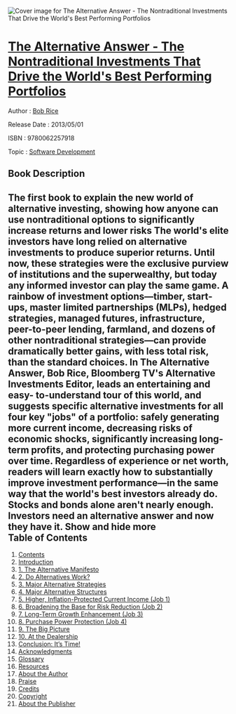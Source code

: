 ![Cover image for The Alternative Answer - The Nontraditional Investments That Drive the World&#39;s Best Performing Portfolios](https://imgdetail.ebookreading.net/cover/cover/business/EB9780062257918.jpg)

[The Alternative Answer - The Nontraditional Investments That Drive the World&#39;s Best Performing Portfolios](https://ebookreading.net/view/book/The+Alternative+Answer+-+The+Nontraditional+Investments+That+Drive+the+World%26%2339%3Bs+Best+Performing+Portfolios-EB9780062257918_1.html "The Alternative Answer - The Nontraditional Investments That Drive the World&#39;s Best Performing Portfolios")
====================================================================================================================

Author : [Bob Rice](https://ebookreading.net/search/author/Bob+Rice)

Release Date : 2013/05/01

ISBN : 9780062257918

Topic : [Software Development](https://ebookreading.net/search/category/software-development)

Book Description
-----------------

 The first book to explain the new world of alternative investing, showing how anyone can use nontraditional options to significantly increase returns and lower risks
The world's elite investors have long relied on alternative investments to produce superior returns. Until now, these strategies were the exclusive purview of institutions and the superwealthy, but today any informed investor can play the same game.
A rainbow of investment options—timber, start-ups, master limited partnerships (MLPs), hedged strategies, managed futures, infrastructure, peer-to-peer lending, farmland, and dozens of other nontraditional strategies—can provide dramatically better gains, with less total risk, than the standard choices. In The Alternative Answer, Bob Rice, Bloomberg TV's Alternative Investments Editor, leads an entertaining and easy- to-understand tour of this world, and suggests specific alternative investments for all four key "jobs" of a portfolio: safely generating more current income, decreasing risks of economic shocks, significantly increasing long-term profits, and protecting purchasing power over time.
Regardless of experience or net worth, readers will learn exactly how to substantially improve investment performance—in the same way that the world's best investors already do. Stocks and bonds alone aren't nearly enough. Investors need an alternative answer and now they have it.
        Show and hide more                
Table of Contents
-----------------

1. [Contents](https://ebookreading.net/view/book/The+Alternative+Answer+-+The+Nontraditional+Investments+That+Drive+the+World%26%2339%3Bs+Best+Performing+Portfolios-EB9780062257918_3.html)
1. [Introduction](https://ebookreading.net/view/book/The+Alternative+Answer+-+The+Nontraditional+Investments+That+Drive+the+World%26%2339%3Bs+Best+Performing+Portfolios-EB9780062257918_4.html#ch02)
1. [1. The Alternative Manifesto](https://ebookreading.net/view/book/The+Alternative+Answer+-+The+Nontraditional+Investments+That+Drive+the+World%26%2339%3Bs+Best+Performing+Portfolios-EB9780062257918_5.html#ch03)
1. [2. Do Alternatives Work?](https://ebookreading.net/view/book/The+Alternative+Answer+-+The+Nontraditional+Investments+That+Drive+the+World%26%2339%3Bs+Best+Performing+Portfolios-EB9780062257918_6.html#ch04)
1. [3. Major Alternative Strategies](https://ebookreading.net/view/book/The+Alternative+Answer+-+The+Nontraditional+Investments+That+Drive+the+World%26%2339%3Bs+Best+Performing+Portfolios-EB9780062257918_7.html#ch05)
1. [4. Major Alternative Structures](https://ebookreading.net/view/book/The+Alternative+Answer+-+The+Nontraditional+Investments+That+Drive+the+World%26%2339%3Bs+Best+Performing+Portfolios-EB9780062257918_8.html#ch06)
1. [5. Higher, Inflation-Protected Current Income (Job 1)](https://ebookreading.net/view/book/The+Alternative+Answer+-+The+Nontraditional+Investments+That+Drive+the+World%26%2339%3Bs+Best+Performing+Portfolios-EB9780062257918_9.html#ch07)
1. [6. Broadening the Base for Risk Reduction (Job 2)](https://ebookreading.net/view/book/The+Alternative+Answer+-+The+Nontraditional+Investments+That+Drive+the+World%26%2339%3Bs+Best+Performing+Portfolios-EB9780062257918_10.html#ch08)
1. [7. Long-Term Growth Enhancement (Job 3)](https://ebookreading.net/view/book/The+Alternative+Answer+-+The+Nontraditional+Investments+That+Drive+the+World%26%2339%3Bs+Best+Performing+Portfolios-EB9780062257918_11.html#ch09)
1. [8. Purchase Power Protection (Job 4)](https://ebookreading.net/view/book/The+Alternative+Answer+-+The+Nontraditional+Investments+That+Drive+the+World%26%2339%3Bs+Best+Performing+Portfolios-EB9780062257918_12.html#ch10)
1. [9. The Big Picture](https://ebookreading.net/view/book/The+Alternative+Answer+-+The+Nontraditional+Investments+That+Drive+the+World%26%2339%3Bs+Best+Performing+Portfolios-EB9780062257918_13.html#ch11)
1. [10. At the Dealership](https://ebookreading.net/view/book/The+Alternative+Answer+-+The+Nontraditional+Investments+That+Drive+the+World%26%2339%3Bs+Best+Performing+Portfolios-EB9780062257918_14.html#ch12)
1. [Conclusion: It’s Time!](https://ebookreading.net/view/book/The+Alternative+Answer+-+The+Nontraditional+Investments+That+Drive+the+World%26%2339%3Bs+Best+Performing+Portfolios-EB9780062257918_15.html#ch13)
1. [Acknowledgments](https://ebookreading.net/view/book/The+Alternative+Answer+-+The+Nontraditional+Investments+That+Drive+the+World%26%2339%3Bs+Best+Performing+Portfolios-EB9780062257918_16.html#ch14)
1. [Glossary](https://ebookreading.net/view/book/The+Alternative+Answer+-+The+Nontraditional+Investments+That+Drive+the+World%26%2339%3Bs+Best+Performing+Portfolios-EB9780062257918_17.html#ch15)
1. [Resources](https://ebookreading.net/view/book/The+Alternative+Answer+-+The+Nontraditional+Investments+That+Drive+the+World%26%2339%3Bs+Best+Performing+Portfolios-EB9780062257918_18.html#ch16)
1. [About the Author](https://ebookreading.net/view/book/The+Alternative+Answer+-+The+Nontraditional+Investments+That+Drive+the+World%26%2339%3Bs+Best+Performing+Portfolios-EB9780062257918_19.html#ch17)
1. [Praise](https://ebookreading.net/view/book/The+Alternative+Answer+-+The+Nontraditional+Investments+That+Drive+the+World%26%2339%3Bs+Best+Performing+Portfolios-EB9780062257918_20.html#ch01)
1. [Credits](https://ebookreading.net/view/book/The+Alternative+Answer+-+The+Nontraditional+Investments+That+Drive+the+World%26%2339%3Bs+Best+Performing+Portfolios-EB9780062257918_21.html#cre)
1. [Copyright](https://ebookreading.net/view/book/The+Alternative+Answer+-+The+Nontraditional+Investments+That+Drive+the+World%26%2339%3Bs+Best+Performing+Portfolios-EB9780062257918_22.html#ch18)
1. [About the Publisher](https://ebookreading.net/view/book/The+Alternative+Answer+-+The+Nontraditional+Investments+That+Drive+the+World%26%2339%3Bs+Best+Performing+Portfolios-EB9780062257918_23.html#backmatter07)
